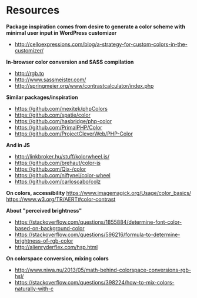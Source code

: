 # Resources

**Package inspiration comes from desire to generate a color scheme with minimal user input in WordPress customizer**
* http://celloexpressions.com/blog/a-strategy-for-custom-colors-in-the-customizer/

**In-browser color conversion and SASS compilation**
* http://rgb.to
* http://www.sassmeister.com/
* http://springmeier.org/www/contrastcalculator/index.php

**Similar packages/inspiration**
* https://github.com/mexitek/phpColors
* https://github.com/spatie/color
* https://github.com/hasbridge/php-color
* https://github.com/PrimalPHP/Color
* https://github.com/ProjectCleverWeb/PHP-Color

**And in JS**
* http://linkbroker.hu/stuff/kolorwheel.js/
* https://github.com/brehaut/color-js
* https://github.com/Qix-/color
* https://github.com/niftynei/color-wheel
* https://github.com/carloscabo/colz

**On colors, accessibility**
https://www.imagemagick.org/Usage/color_basics/
https://www.w3.org/TR/AERT#color-contrast

**About "perceived brightness"**
* https://stackoverflow.com/questions/1855884/determine-font-color-based-on-background-color
* https://stackoverflow.com/questions/596216/formula-to-determine-brightness-of-rgb-color
* http://alienryderflex.com/hsp.html

**On colorspace conversion, mixing colors**
* http://www.niwa.nu/2013/05/math-behind-colorspace-conversions-rgb-hsl/
* https://stackoverflow.com/questions/398224/how-to-mix-colors-naturally-with-c
